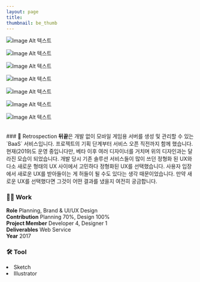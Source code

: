 ```yaml
---
layout: page
title:
thumbnail: be_thumb
---
```


![Image Alt 텍스트](/assets/img/posts/be_01.jpg)

![Image Alt 텍스트](/assets/img/posts/be_02.jpg)

![Image Alt 텍스트](/assets/img/posts/be_03.jpg)

![Image Alt 텍스트](/assets/img/posts/be_04.jpg)

![Image Alt 텍스트](/assets/img/posts/be_05.jpg)

![Image Alt 텍스트](/assets/img/posts/be_06.jpg)

![Image Alt 텍스트](/assets/img/posts/be_07.jpg)

<br>
### 💬 Retrospection
<b>뒤끝</b>은 개발 없이 모바일 게임용 서버를 생성 및 관리할 수 있는 `BaaS` 서비스입니다. 프로젝트의 기획 단계부터 서비스 오픈 직전까지 함께 했습니다. 현재(2019)도 운영 중입니다만, 베타 이후 여러 디자이너를 거치며 위의 디자인과는 달라진 모습이 되었습니다. 개발 당시 기존 솔루션 서비스들이 많이 쓰던 정형화 된 UX와 다소 새로운 형태의 UX 사이에서 고민하다 정형화된 UX를 선택했습니다. 사용자 입장에서 새로운 UX를 받아들이는 게 허들이 될 수도 있다는 생각 때문이었습니다. 만약 새로운 UX를 선택했다면 그것이 어떤 결과를 냈을지 여전히 궁금합니다.
<br>


### 👨‍💻 Work
<div class="highlight2">
<b>Role</b> Planning, Brand & UI/UX Design<br>
<b>Contribution</b> Planning 70%, Design 100%<br>
<b>Project Member</b> Developer 4, Designer 1<br>
<b>Deliverables</b> Web Service<br>
<b>Year</b> 2017
</div>

### 🛠 Tool
<li class="skill_name2">Sketch</li><li class="skill_name2">Illustrator</li>

<br>
